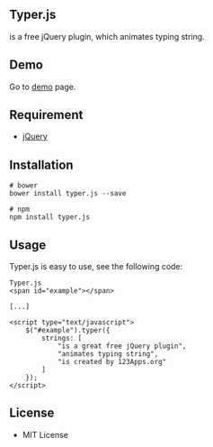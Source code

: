 ## Typer.js
is a free jQuery plugin, which animates typing string.

## Demo
Go to [demo](http://123apps.org/typer.js) page.

## Requirement
* [jQuery](https://jquery.com/)

## Installation
```
# bower
bower install typer.js --save

# npm
npm install typer.js
```

## Usage
Typer.js is easy to use, see the following code:
```
Typer.js 
<span id="example"></span>

[...]

<script type="text/javascript">
	$("#example").typer({
		strings: [
			"is a great free jQuery plugin",
			"animates typing string",
			"is created by 123Apps.org"
		]
	});
</script>
```

## License
* MIT License